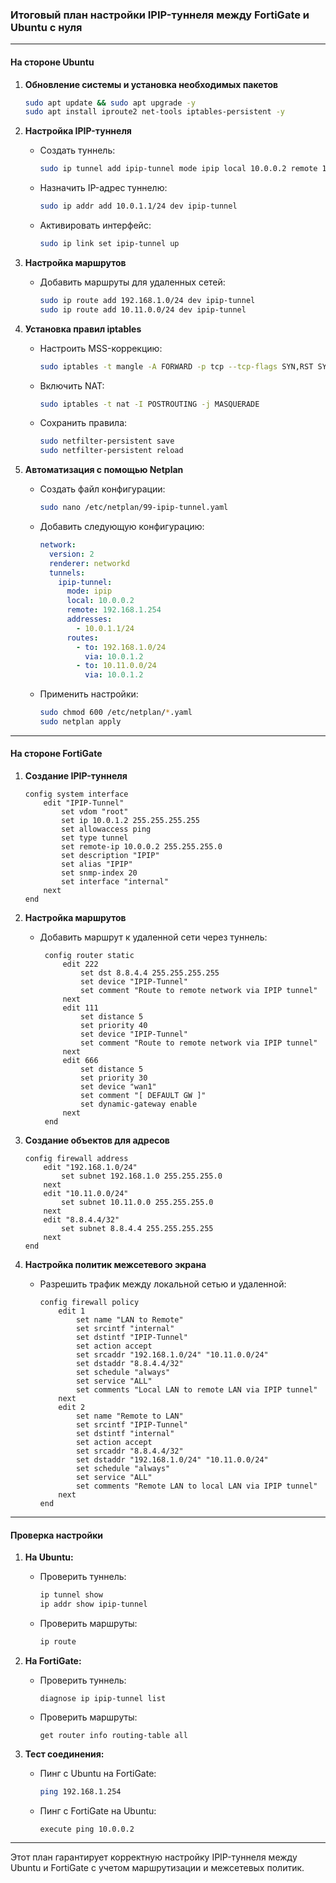 ### Итоговый план настройки IPIP-туннеля между FortiGate и Ubuntu с нуля

---

#### **На стороне Ubuntu**

1. **Обновление системы и установка необходимых пакетов**
   ```bash
   sudo apt update && sudo apt upgrade -y
   sudo apt install iproute2 net-tools iptables-persistent -y
   ```

2. **Настройка IPIP-туннеля**
   - Создать туннель:
     ```bash
     sudo ip tunnel add ipip-tunnel mode ipip local 10.0.0.2 remote 192.168.1.254 dev ens3
     ```
   - Назначить IP-адрес туннелю:
     ```bash
     sudo ip addr add 10.0.1.1/24 dev ipip-tunnel
     ```
   - Активировать интерфейс:
     ```bash
     sudo ip link set ipip-tunnel up
     ```

3. **Настройка маршрутов**
   - Добавить маршруты для удаленных сетей:
     ```bash
     sudo ip route add 192.168.1.0/24 dev ipip-tunnel
     sudo ip route add 10.11.0.0/24 dev ipip-tunnel
     ```

4. **Установка правил iptables**
   - Настроить MSS-коррекцию:
     ```bash
     sudo iptables -t mangle -A FORWARD -p tcp --tcp-flags SYN,RST SYN -j TCPMSS --clamp-mss-to-pmtu
     ```
   - Включить NAT:
     ```bash
     sudo iptables -t nat -I POSTROUTING -j MASQUERADE
     ```
   - Сохранить правила:
     ```bash
     sudo netfilter-persistent save
     sudo netfilter-persistent reload
     ```

5. **Автоматизация с помощью Netplan**
   - Создать файл конфигурации:
     ```bash
     sudo nano /etc/netplan/99-ipip-tunnel.yaml
     ```
   - Добавить следующую конфигурацию:
     ```yaml
     network:
       version: 2
       renderer: networkd
       tunnels:
         ipip-tunnel:
           mode: ipip
           local: 10.0.0.2
           remote: 192.168.1.254
           addresses:
             - 10.0.1.1/24
           routes:
             - to: 192.168.1.0/24
               via: 10.0.1.2
             - to: 10.11.0.0/24
               via: 10.0.1.2
     ```
   - Применить настройки:
     ```bash
     sudo chmod 600 /etc/netplan/*.yaml
     sudo netplan apply
     ```

---

#### **На стороне FortiGate**

1. **Создание IPIP-туннеля**
   ```plaintext
   config system interface
       edit "IPIP-Tunnel"
           set vdom "root"
           set ip 10.0.1.2 255.255.255.255
           set allowaccess ping
           set type tunnel
           set remote-ip 10.0.0.2 255.255.255.0
           set description "IPIP"
           set alias "IPIP"
           set snmp-index 20
           set interface "internal"
       next
   end
   ```

2. **Настройка маршрутов**
   - Добавить маршрут к удаленной сети через туннель:
     ```plaintext
      config router static
          edit 222
              set dst 8.8.4.4 255.255.255.255
              set device "IPIP-Tunnel"
              set comment "Route to remote network via IPIP tunnel"
          next
          edit 111
              set distance 5
              set priority 40
              set device "IPIP-Tunnel"
              set comment "Route to remote network via IPIP tunnel"
          next
          edit 666
              set distance 5
              set priority 30
              set device "wan1"
              set comment "[ DEFAULT GW ]"
              set dynamic-gateway enable
          next
      end
     ```

3. **Создание объектов для адресов**
   ```plaintext
   config firewall address
       edit "192.168.1.0/24"
           set subnet 192.168.1.0 255.255.255.0
       next
       edit "10.11.0.0/24"
           set subnet 10.11.0.0 255.255.255.0
       next
       edit "8.8.4.4/32"
           set subnet 8.8.4.4 255.255.255.255
       next
   end
   ```

4. **Настройка политик межсетевого экрана**
   - Разрешить трафик между локальной сетью и удаленной:
     ```plaintext
     config firewall policy
         edit 1
             set name "LAN to Remote"
             set srcintf "internal"
             set dstintf "IPIP-Tunnel"
             set action accept
             set srcaddr "192.168.1.0/24" "10.11.0.0/24"
             set dstaddr "8.8.4.4/32"
             set schedule "always"
             set service "ALL"
             set comments "Local LAN to remote LAN via IPIP tunnel"
         next
         edit 2
             set name "Remote to LAN"
             set srcintf "IPIP-Tunnel"
             set dstintf "internal"
             set action accept
             set srcaddr "8.8.4.4/32"
             set dstaddr "192.168.1.0/24" "10.11.0.0/24"
             set schedule "always"
             set service "ALL"
             set comments "Remote LAN to local LAN via IPIP tunnel"
         next
     end
     ```

---

#### **Проверка настройки**

1. **На Ubuntu:**
   - Проверить туннель:
     ```bash
     ip tunnel show
     ip addr show ipip-tunnel
     ```
   - Проверить маршруты:
     ```bash
     ip route
     ```

2. **На FortiGate:**
   - Проверить туннель:
     ```plaintext
     diagnose ip ipip-tunnel list
     ```
   - Проверить маршруты:
     ```plaintext
     get router info routing-table all
     ```

3. **Тест соединения:**
   - Пинг с Ubuntu на FortiGate:
     ```bash
     ping 192.168.1.254
     ```
   - Пинг с FortiGate на Ubuntu:
     ```plaintext
     execute ping 10.0.0.2
     ```

---

Этот план гарантирует корректную настройку IPIP-туннеля между Ubuntu и FortiGate с учетом маршрутизации и межсетевых политик.
